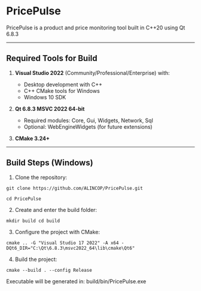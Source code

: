 # PricePulse

PricePulse is a product and price monitoring tool built in C++20 using Qt 6.8.3

---

## Required Tools for Build

1. **Visual Studio 2022** (Community/Professional/Enterprise) with:
   - Desktop development with C++
   - C++ CMake tools for Windows
   - Windows 10 SDK

2. **Qt 6.8.3 MSVC 2022 64-bit**
   - Required modules: Core, Gui, Widgets, Network, Sql
   - Optional: WebEngineWidgets (for future extensions)

3. **CMake 3.24+**

---

## Build Steps (Windows)

1. Clone the repository:

`git clone https://github.com/ALINCOP/PricePulse.git`

`cd PricePulse`

2. Create and enter the build folder:

`mkdir build
cd build`

3. Configure the project with CMake:

`cmake .. -G "Visual Studio 17 2022" -A x64 -DQt6_DIR="C:\Qt\6.8.3\msvc2022_64\lib\cmake\Qt6"`

4. Build the project:

`cmake --build . --config Release`

Executable will be generated in: build/bin/PricePulse.exe

